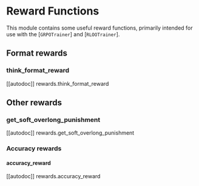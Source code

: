 # Reward Functions

This module contains some useful reward functions, primarily intended for use with the [`GRPOTrainer`] and [`RLOOTrainer`].

## Format rewards

### think_format_reward

[[autodoc]] rewards.think_format_reward

## Other rewards

### get_soft_overlong_punishment

[[autodoc]] rewards.get_soft_overlong_punishment

### Accuracy rewards

#### accuracy_reward

[[autodoc]] rewards.accuracy_reward
